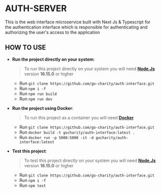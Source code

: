 # AUTH-SERVER

This is the web interface microservice built with Next Js & Typescript for the authentication interface which is responsible for authenticating and authorizing the user's access to the application

## HOW TO USE

- **Run the project directly on your system**:

  > To run this project directly on your system you will need [**Node.Js**](https://nodejs.org/en/download) version **16.15.0** or higher

  - Run `git clone https://github.com/go-charity/auth-interface.git`
  - Run `npm i -f`
  - Run `npm run build`
  - Run `npm run dev`

- **Run the project using Docker**:

  > To run this project as a container you will need [**Docker**](https://www.docker.com/products/docker-desktop/)

  - Run `git clone https://github.com/go-charity/auth-interface.git`
  - Run `docker build -t gocharity/auth-interface:latest .`
  - Run `docker run -p 5000:5000 -it -d gocharity/auth-interface:latest`

- **Test this project**:
  > To test this project directly on your system you will need [**Node.Js**](https://nodejs.org/en/download) version **16.15.0** or higher
  - Run `git clone https://github.com/go-charity/auth-interface.git`
  - Run `npm i -f`
  - Run `npm test`
